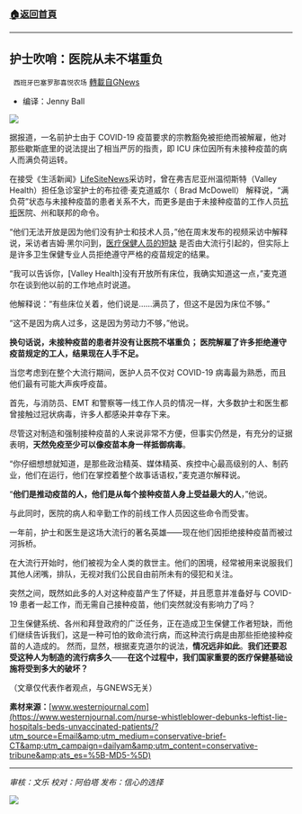 ###  [:house:返回首頁](https://github.com/ourhimalayas/txt)
---


## 护士吹哨：医院从未不堪重负
` 西班牙巴塞罗那喜悦农场` [轉載自GNews](https://gnews.org/zh-hans/1595724/)

- 编译：Jenny Ball


![](https://assets.gnews.org/wp-content/uploads/2021/10/unknown-22.png)

据报道，一名前护士由于 COVID-19 疫苗要求的宗教豁免被拒绝而被解雇，他对那些歇斯底里的说法提出了相当严厉的指责，即 ICU 床位因所有未接种疫苗的病人而满负荷运转。

在接受《生活新闻》[LifeSiteNews](https://www.lifesitenews.com/news/exclusive-nurse-fired-for-refusing-covid-jab-reveals-truth/)采访时，曾在弗吉尼亚州温彻斯特（Valley Health）担任急诊室护士的布拉德·麦克道威尔（ Brad McDowell） 解释说，“满负荷”状态与未接种疫苗的患者关系不大，而更多是由于未接种疫苗的工作人员[抗拒](https://www.westernjournal.com/alabama-hospital-defies-biden-administration-ends-covid-vaccine-requirement-staff/?ff_source=Email&amp;ff_medium=conservative-brief-CT&amp;ff_campaign=dailyam&amp;ff_content=conservative-tribune)医院、州和联邦的命令。

“他们无法开放是因为他们没有护士和技术人员，”他在周末发布的视频采访中解释说，采访者吉姆·黑尔问到，[医疗保健人员的短缺](https://www.westernjournal.com/new-york-health-care-workers-get-massive-win-court-covid-vaccine-mandate/?ff_source=Email&amp;ff_medium=conservative-brief-CT&amp;ff_campaign=dailyam&amp;ff_content=conservative-tribune) 是否由大流行引起的，但实际上是许多卫生保健专业人员拒绝遵守严格的疫苗规定的结果。

“我可以告诉你，[Valley Health]没有开放所有床位，我确实知道这一点，”麦克道尔在谈到他以前的工作地点时说道。

他解释说：“有些床位关着，他们说是……满员了，但这不是因为床位不够。”

“这不是因为病人过多，这是因为劳动力不够，”他说。

**换句话说，未接种疫苗的患者并没有让医院不堪重负； 医院解雇了许多拒绝遵守疫苗规定的工人，结果现在人手不足。**

当您考虑到在整个大流行期间，医护人员不仅对 COVID-19 病毒最为熟悉，而且他们最有可能大声疾呼疫苗。

首先，与消防员、EMT 和警察等一线工作人员的情况一样，大多数护士和医生都曾接触过冠状病毒，许多人都感染并幸存下来。

尽管这对制造和强制接种疫苗的人来说非常不方便，但事实仍然是，有充分的证据表明，**天然免疫至少可以像疫苗本身一样抵御病毒**。

“你仔细想想就知道，是那些政治精英、媒体精英、疾控中心最高级别的人、制药业，他们在运行，他们在掌控着整个故事话语权，”麦克道尔解释说。

“**他们是推动疫苗的人，他们是从每个接种疫苗人身上受益最大的人**，”他说。

与此同时，医院的病人和辛勤工作的前线工作人员因这些命令而受害。

一年前，护士和医生是这场大流行的著名英雄——现在他们因拒绝接种疫苗而被过河拆桥。

在大流行开始时，他们被视为全人类的救世主。他们的困境，经常被用来说服我们其他人闭嘴，排队，无视对我们公民自由前所未有的侵犯和关注。

突然之间，既然如此多的人对这种疫苗产生了怀疑，并且愿意并准备好与 COVID-19 患者一起工作，而无需自己接种疫苗，他们突然就没有影响力了吗？

卫生保健系统、各州和拜登政府的广泛任务，正在造成卫生保健工作者短缺，而他们继续告诉我们，这是一种可怕的致命流行病，而这种流行病是由那些拒绝接种疫苗的人造成的。 然而，显然，根据麦克道尔的说法，**情况远非如此**。**我们还要忍受这种人为制造的流行病多久**——**在这个过程中，我们国家重要的医疗保健基础设施将受到多大的破坏？**

（文章仅代表作者观点，与GNEWS无关）

**素材来源：**[www.westernjournal.com](https://www.westernjournal.com/nurse-whistleblower-debunks-leftist-lie-hospitals-beds-unvaccinated-patients/?utm_source=Email&amp;utm_medium=conservative-brief-CT&amp;utm_campaign=dailyam&amp;utm_content=conservative-tribune&amp;ats_es=%5B-MD5-%5D)

* * *

*审核：文乐
校对：阿伯塔
发布：信心的选择*

![](https://assets.gnews.org/wp-content/uploads/2021/10/GNEWS_CH.-1-1.jpeg)
